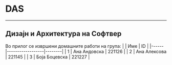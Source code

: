 # DAS
---

## Дизајн и Архитектура на Софтвер

Во прилог се извршени домашните работи на група:
|      | Име             | ID     |
|------|------------------|--------|
| 1    | Ана Андовска     | 221126 |
| 2    | Ана Алексова     | 221145 |
| 3    | Боја Боцевска   | 221227 |
